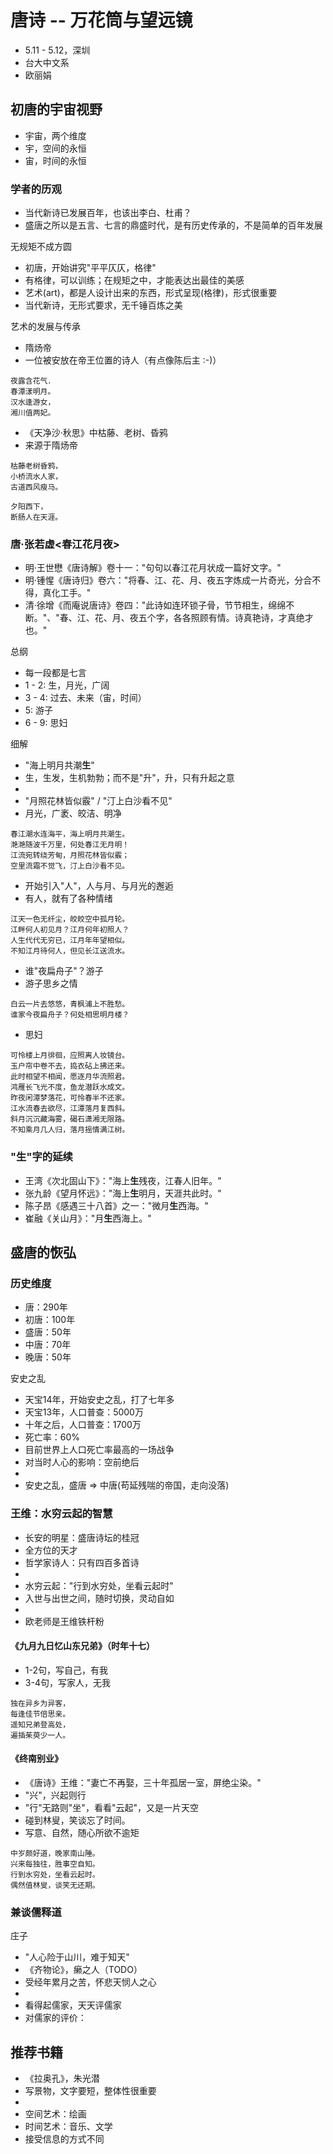 # 唐诗 -- 万花筒与望远镜

 * 5.11 - 5.12，深圳
 * 台大中文系
 * 欧丽娟


## 初唐的宇宙视野

 * 宇宙，两个维度
 * 宇，空间的永恒
 * 宙，时间的永恒


### 学者的历观

 * 当代新诗已发展百年，也该出李白、杜甫？
 * 盛唐之所以是五言、七言的鼎盛时代，是有历史传承的，不是简单的百年发展

无规矩不成方圆

 * 初唐，开始讲究"平平仄仄，格律"
 * 有格律，可以训练；在规矩之中，才能表达出最佳的美感
 * 艺术(art)，都是人设计出来的东西，形式呈现(格律)，形式很重要
 * 当代新诗，无形式要求，无千锤百炼之美

艺术的发展与传承

 * 隋炀帝
 * 一位被安放在帝王位置的诗人（有点像陈后主 :-)）

```
夜露含花气．
春潭漾明月。
汉水逢游女，
湘川值两妃。
```

 * 《天净沙·秋思》中枯藤、老树、昏鸦
 * 来源于隋炀帝

```
枯藤老树昏鸦，
小桥流水人家，
古道西风瘦马。

夕阳西下，
断肠人在天涯。
```

### 唐·张若虚<春江花月夜>

 * 明·王世懋《唐诗解》卷十一："句句以春江花月状成一篇好文字。"
 * 明·锺惺《唐诗归》卷六："将春、江、花、月、夜五字炼成一片奇光，分合不得，真化工手。"
 * 清·徐增《而庵说唐诗》卷四："此诗如连环锁子骨，节节相生，绵绵不断。"、"春、江、花、月、夜五个字，各各照顾有情。诗真艳诗，才真绝才也。"

总纲

 * 每一段都是七言
 * 1 - 2: 生，月光，广阔
 * 3 - 4: 过去、未来（宙，时间）
 * 5: 游子
 * 6 - 9: 思妇

细解

 * "海上明月共潮**生**"
 * 生，生发，生机勃勃；而不是"升"，升，只有升起之意
 * 
 * "月照花林皆似霰" / "汀上白沙看不见"
 * 月光，广袤、皎洁、明净

```
春江潮水连海平，海上明月共潮生。
滟滟随波千万里，何处春江无月明！
江流宛转绕芳甸，月照花林皆似霰；
空里流霜不觉飞，汀上白沙看不见。
```

 * 开始引入"人"，人与月、与月光的邂逅
 * 有人，就有了各种情绪

```
江天一色无纤尘，皎皎空中孤月轮。
江畔何人初见月？江月何年初照人？
人生代代无穷已，江月年年望相似。
不知江月待何人，但见长江送流水。
```

 * 谁"夜扁舟子"？游子
 * 游子思乡之情

```
白云一片去悠悠，青枫浦上不胜愁。
谁家今夜扁舟子？何处相思明月楼？
```

 * 思妇

```
可怜楼上月徘徊，应照离人妆镜台。
玉户帘中卷不去，捣衣砧上拂还来。
此时相望不相闻，愿逐月华流照君。
鸿雁长飞光不度，鱼龙潜跃水成文。
昨夜闲潭梦落花，可怜春半不还家。
江水流春去欲尽，江潭落月复西斜。
斜月沉沉藏海雾，碣石潇湘无限路。
不知乘月几人归，落月摇情满江树。
```

### "生"字的延续

 * 王湾《次北固山下》："海上**生**残夜，江春人旧年。"
 * 张九龄《望月怀远》："海上**生**明月，天涯共此时。"
 * 陈子昂《感遇三十八首》之一："微月**生**西海。"
 * 崔融《关山月》："月**生**西海上。"


## 盛唐的恢弘

### 历史维度

 * 唐：290年
 * 初唐：100年
 * 盛唐：50年
 * 中唐：70年
 * 晚唐：50年

安史之乱

 * 天宝14年，开始安史之乱，打了七年多
 * 天宝13年，人口普查：5000万
 * 十年之后，人口普查：1700万
 * 死亡率：60%
 * 目前世界上人口死亡率最高的一场战争
 * 对当时人心的影响：空前绝后
 * 
 * 安史之乱，盛唐 => 中唐(苟延残喘的帝国，走向没落)


### 王维：水穷云起的智慧

 * 长安的明星：盛唐诗坛的桂冠
 * 全方位的天才
 * 哲学家诗人：只有四百多首诗
 * 
 * 水穷云起："行到水穷处，坐看云起时"
 * 入世与出世之间，随时切换，灵动自如
 * 
 * 欧老师是王维铁杆粉

#### 《九月九日忆山东兄弟》（时年十七）

 * 1-2句，写自己，有我
 * 3-4句，写家人，无我

```
独在异乡为异客，
每逢佳节倍思亲。
遥知兄弟登高处，
遍插茱萸少一人。
```

#### 《终南别业》

 * 《唐诗》王维："妻亡不再娶，三十年孤居一室，屏绝尘染。"
 * "兴"，兴起则行
 * "行"无路则"坐"，看看"云起"，又是一片天空
 * 碰到林叟，笑谈忘了时间。
 * 写意、自然，随心所欲不逾矩

```
中岁颇好道，晚家南山陲。
兴来每独往，胜事空自知。
行到水穷处，坐看云起时。
偶然值林叟，谈笑无还期。
```



### 兼谈儒释道

庄子

 * "人心险于山川，难于知天"
 * 《齐物论》，癞之人（TODO）
 * 受经年累月之苦，怀悲天悯人之心
 * 
 * 看得起儒家，天天评儒家
 * 对儒家的评价：

## 推荐书籍

 * 《拉奥孔》，朱光潜
 * 写景物，文字要短，整体性很重要
 * 
 * 空间艺术：绘画
 * 时间艺术：音乐、文学
 * 接受信息的方式不同
